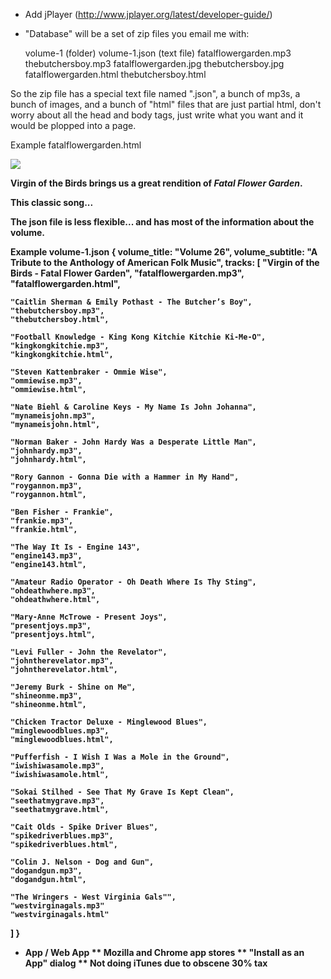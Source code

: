 * Add jPlayer (http://www.jplayer.org/latest/developer-guide/)
* "Database" will be a set of zip files you email me with:

    volume-1 (folder)
        volume-1.json (text file)
        fatalflowergarden.mp3
        thebutchersboy.mp3
        fatalflowergarden.jpg
        thebutchersboy.jpg
        fatalflowergarden.html
        thebutchersboy.html

So the zip file has a special text file named ".json", a bunch of mp3s, a bunch of images, and a bunch of "html" files that are just partial html, don't worry about all the head and body tags, just write what you want and it would be plopped into a page.

Example fatalflowergarden.html

<img src="fatalflowergarden.jpg" />
<p><strong>Virgin of the Birds<strong> brings us a great rendition of <em>Fatal Flower Garden</em>.</p>
<p>This classic song...</p>

The json file is less flexible... and has most of the information about the volume.

Example volume-1.json
{
  volume_title: "Volume 26",
  volume_subtitle: "A Tribute to the Anthology of American Folk Music",
  tracks: [
    "Virgin of the Birds - Fatal Flower Garden",
    "fatalflowergarden.mp3",
    "fatalflowergarden.html",

    "Caitlin Sherman & Emily Pothast - The Butcher’s Boy",
    "thebutchersboy.mp3",
    "thebutchersboy.html",

    "Football Knowledge - King Kong Kitchie Kitchie Ki-Me-O",
    "kingkongkitchie.mp3",
    "kingkongkitchie.html",

    "Steven Kattenbraker - Ommie Wise",
    "ommiewise.mp3",
    "ommiewise.html",

    "Nate Biehl & Caroline Keys - My Name Is John Johanna",
    "mynameisjohn.mp3",
    "mynameisjohn.html",

    "Norman Baker - John Hardy Was a Desperate Little Man",
    "johnhardy.mp3",
    "johnhardy.html",

    "Rory Gannon - Gonna Die with a Hammer in My Hand",
    "roygannon.mp3",
    "roygannon.html",

    "Ben Fisher - Frankie",
    "frankie.mp3",
    "frankie.html",

    "The Way It Is - Engine 143",
    "engine143.mp3",
    "engine143.html",

    "Amateur Radio Operator - Oh Death Where Is Thy Sting",
    "ohdeathwhere.mp3",
    "ohdeathwhere.html",

    "Mary-Anne McTrowe - Present Joys",
    "presentjoys.mp3",
    "presentjoys.html",

    "Levi Fuller - John the Revelator",
    "johntherevelator.mp3",
    "johntherevelator.html",

    "Jeremy Burk - Shine on Me",
    "shineonme.mp3",
    "shineonme.html",

    "Chicken Tractor Deluxe - Minglewood Blues",
    "minglewoodblues.mp3",
    "minglewoodblues.html",

    "Pufferfish - I Wish I Was a Mole in the Ground",
    "iwishiwasamole.mp3",
    "iwishiwasamole.html",

    "Sokai Stilhed - See That My Grave Is Kept Clean",
    "seethatmygrave.mp3",
    "seethatmygrave.html",

    "Cait Olds - Spike Driver Blues",
    "spikedriverblues.mp3",
    "spikedriverblues.html",

    "Colin J. Nelson - Dog and Gun",
    "dogandgun.mp3",
    "dogandgun.html",

    "The Wringers - West Virginia Gals"",
    "westvirginagals.mp3"
    "westvirginagals.html"
  ]
}

* App / Web App
** Mozilla and Chrome app stores
** "Install as an App" dialog
** Not doing iTunes due to obscene 30% tax